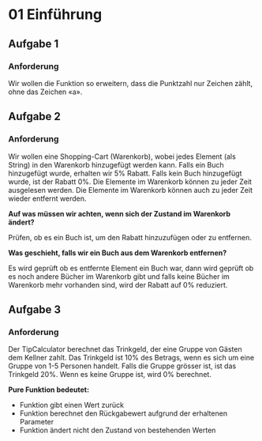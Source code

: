 # 01 Einführung

## Aufgabe 1

### Anforderung
Wir wollen die Funktion so erweitern, dass die Punktzahl nur Zeichen zählt, ohne das Zeichen «a».

## Aufgabe 2

### Anforderung
Wir wollen eine Shopping-Cart (Warenkorb), wobei jedes Element (als String) in den Warenkorb hinzugefügt werden kann. Falls ein Buch hinzugefügt wurde, erhalten wir 5% Rabatt. Falls kein Buch hinzugefügt wurde, ist der Rabatt 0%. Die Elemente im Warenkorb können zu jeder Zeit ausgelesen werden. Die Elemente im Warenkorb können auch zu jeder Zeit wieder entfernt werden.

**Auf was müssen wir achten, wenn sich der Zustand im Warenkorb ändert?**

Prüfen, ob es ein Buch ist, um den Rabatt hinzuzufügen oder zu entfernen.

**Was geschieht, falls wir ein Buch aus dem Warenkorb entfernen?**

Es wird geprüft ob es entfernte Element ein Buch war, dann wird geprüft ob es noch andere Bücher im Warenkorb gibt und falls keine Bücher im Warenkorb mehr vorhanden sind, wird der Rabatt auf 0% reduziert.

## Aufgabe 3

### Anforderung
Der TipCalculator berechnet das Trinkgeld, der eine Gruppe von Gästen dem Kellner zahlt. Das Trinkgeld ist 10% des Betrags, wenn es sich um eine Gruppe von 1-5 Personen handelt. Falls die Gruppe grösser ist, ist das Trinkgeld 20%. Wenn es keine Gruppe ist, wird 0% berechnet.

**Pure Funktion bedeutet:**
- Funktion gibt einen Wert zurück
- Funktion berechnet den Rückgabewert aufgrund der erhaltenen Parameter
- Funktion ändert nicht den Zustand von bestehenden Werten